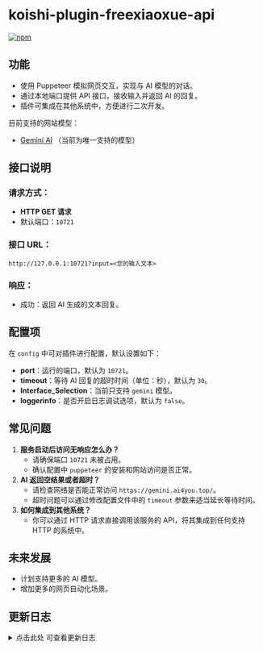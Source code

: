 # koishi-plugin-freexiaoxue-api

[![npm](https://img.shields.io/npm/v/koishi-plugin-freexiaoxue-api?style=flat-square)](https://www.npmjs.com/package/koishi-plugin-freexiaoxue-api)


## 功能
- 使用 Puppeteer 模拟网页交互，实现与 AI 模型的对话。
- 通过本地端口提供 API 接口，接收输入并返回 AI 的回复。
- 插件可集成在其他系统中，方便进行二次开发。


目前支持的网站模型：

- [Gemini AI](https://gemini.ai4you.top/) （当前为唯一支持的模型）


## 接口说明
### 请求方式：
- **HTTP GET 请求**
- 默认端口：`10721`
### 接口 URL：
```
http://127.0.0.1:10721?input=<您的输入文本>
```

### 响应：
- 成功：返回 AI 生成的文本回复。

## 配置项
在 `config` 中可对插件进行配置，默认设置如下：
- **port**：运行的端口，默认为 `10721`。
- **timeout**：等待 AI 回复的超时时间（单位：秒），默认为 `30`。
- **Interface_Selection**：当前只支持 `gemini` 模型。
- **loggerinfo**：是否开启日志调试选项，默认为 `false`。
## 常见问题
1. **服务启动后访问无响应怎么办？**
   - 请确保端口 `10721` 未被占用。
   - 确认配置中 `puppeteer` 的安装和网站访问是否正常。
2. **AI 返回空结果或者超时？**
   - 请检查网络是否能正常访问 `https://gemini.ai4you.top/`。
   - 超时问题可以通过修改配置文件中的 `timeout` 参数来适当延长等待时间。
3. **如何集成到其他系统？**
   - 你可以通过 HTTP 请求直接调用该服务的 API，将其集成到任何支持 HTTP 的系统中。
## 未来发展
- 计划支持更多的 AI 模型。
- 增加更多的网页自动化场景。

## 更新日志

<details>
<summary>点击此处 可查看更新日志</summary>

-   **0.1.0**   什么什么？

</details>  